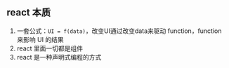 ## react 本质
1. 一套公式：`UI = f(data)`，改变UI通过改变data来驱动 function，function 来影响 UI 的结果
2. react 里面一切都是组件
3. react 是一种声明式编程的方式